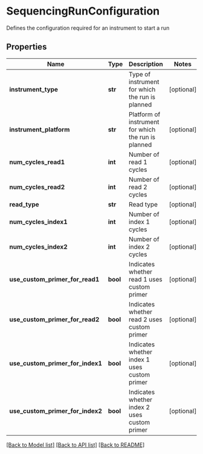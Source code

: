 # SequencingRunConfiguration

Defines the configuration required for an instrument to start a run
## Properties
Name | Type | Description | Notes
------------ | ------------- | ------------- | -------------
**instrument_type** | **str** | Type of instrument for which the run is planned | [optional] 
**instrument_platform** | **str** | Platform of instrument for which the run is planned | [optional] 
**num_cycles_read1** | **int** | Number of read 1 cycles | [optional] 
**num_cycles_read2** | **int** | Number of read 2 cycles | [optional] 
**read_type** | **str** | Read type | [optional] 
**num_cycles_index1** | **int** | Number of index 1 cycles | [optional] 
**num_cycles_index2** | **int** | Number of index 2 cycles | [optional] 
**use_custom_primer_for_read1** | **bool** | Indicates whether read 1 uses custom primer | [optional] 
**use_custom_primer_for_read2** | **bool** | Indicates whether read 2 uses custom primer | [optional] 
**use_custom_primer_for_index1** | **bool** | Indicates whether index 1 uses custom primer | [optional] 
**use_custom_primer_for_index2** | **bool** | Indicates whether index 2 uses custom primer | [optional] 

[[Back to Model list]](../README.md#documentation-for-models) [[Back to API list]](../README.md#documentation-for-api-endpoints) [[Back to README]](../README.md)


